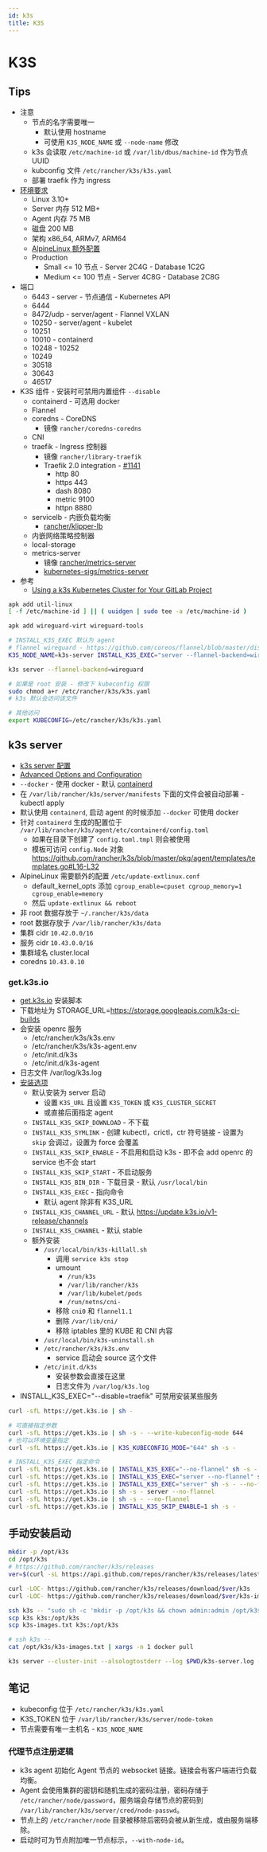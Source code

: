 ```yaml
---
id: k3s
title: K3S
---
```


# K3S

## Tips
* 注意
  * 节点的名字需要唯一
    * 默认使用 hostname 
    * 可使用 `K3S_NODE_NAME` 或 `--node-name` 修改
  * k3s 会读取 `/etc/machine-id` 或 `/var/lib/dbus/machine-id` 作为节点 UUID
  * kubconfig 文件 `/etc/rancher/k3s/k3s.yaml`
  * 部署 traefik 作为 ingress
* [环境要求](https://rancher.com/docs/k3s/latest/en/installation/installation-requirements/)
  * Linux 3.10+
  * Server 内存 512 MB+
  * Agent 内存 75 MB
  * 磁盘 200 MB
  * 架构 x86_64, ARMv7, ARM64
  * [AlpineLinux 额外配置](https://rancher.com/docs/k3s/latest/en/advanced/#additional-preparation-for-alpine-linux-setup)
  * Production
    * Small <= 10 节点 - Server 2C4G - Database 1C2G
    * Medium <= 100 节点 - Server 4C8G - Database 2C8G
* 端口
  * 6443 - server - 节点通信 - Kubernetes API
  * 6444
  * 8472/udp - server/agent - Flannel VXLAN
  * 10250 -  server/agent - kubelet
  * 10251
  * 10010 - containerd
  * 10248 - 10252
  * 10249
  * 30518
  * 30643
  * 46517
* K3S 组件 - 安装时可禁用内置组件 `--disable`
  * containerd - 可选用 docker
  * Flannel
  * coredns - CoreDNS
    * 镜像 `rancher/coredns-coredns`
  * CNI
  * traefik - Ingress 控制器
    * 镜像 `rancher/library-traefik`
    * Traefik 2.0 integration - [#1141](https://github.com/rancher/k3s/issues/1141)
      * http 80
      * https 443
      * dash 8080
      * metric 9100
      * httpn 8880
  * servicelb - 内嵌负载均衡
    * [rancher/klipper-lb](https://github.com/rancher/klipper-lb)
  * 内嵌网络策略控制器
  * local-storage
  * metrics-server
    * 镜像 [rancher/metrics-server](https://hub.docker.com/r/rancher/metrics-server)
    * [kubernetes-sigs/metrics-server](https://github.com/kubernetes-sigs/metrics-server)
* 参考
  * [Using a k3s Kubernetes Cluster for Your GitLab Project](https://medium.com/better-programming/b0b035c291a9)

```bash
apk add util-linux
[ -f /etc/machine-id ] || ( uuidgen | sudo tee -a /etc/machine-id )

apk add wireguard-virt wireguard-tools

# INSTALL_K3S_EXEC 默认为 agent
# flannel wireguard - https://github.com/coreos/flannel/blob/master/dist/extension-wireguard
K3S_NODE_NAME=k3s-server INSTALL_K3S_EXEC="server --flannel-backend=wireguard" INSTALL_K3S_SKIP_START=true INSTALL_K3S_BIN_DIR=/opt/k3s/bin curl -sfL https://get.k3s.io | sh -

k3s server --flannel-backend=wireguard

# 如果是 root 安装 - 修改下 kubeconfig 权限
sudo chmod a+r /etc/rancher/k3s/k3s.yaml
# k3s 默认会访问该文件

# 其他访问
export KUBECONFIG=/etc/rancher/k3s/k3s.yaml
```



## k3s server
* [k3s server 配置](https://rancher.com/docs/k3s/latest/en/installation/install-options/server-config/)
* [Advanced Options and Configuration](https://rancher.com/docs/k3s/latest/en/advanced/)
* `--docker` - 使用 docker - 默认 [containerd](https://containerd.io/)
* 在 `/var/lib/rancher/k3s/server/manifests` 下面的文件会被自动部署 - kubectl apply
* 默认使用 `containerd`, 启动 agent 的时候添加 `--docker` 可使用 docker
* 针对 `containerd` 生成的配置位于 `/var/lib/rancher/k3s/agent/etc/containerd/config.toml`
  * 如果在目录下创建了 `config.toml.tmpl` 则会被使用
  * 模板可访问 `config.Node` 对象 https://github.com/rancher/k3s/blob/master/pkg/agent/templates/templates.go#L16-L32
* AlpineLinux 需要额外的配置 `/etc/update-extlinux.conf`
  * default_kernel_opts 添加 `cgroup_enable=cpuset cgroup_memory=1 cgroup_enable=memory`
  * 然后 `update-extlinux && reboot`
* 非 root 数据存放于 `~/.rancher/k3s/data`
* root 数据存放于 `/var/lib/rancher/k3s/data`
* 集群 cidr `10.42.0.0/16`
* 服务 cidr `10.43.0.0/16`
* 集群域名 cluster.local
* coredns `10.43.0.10`

### get.k3s.io
* [get.k3s.io](https://get.k3s.io) 安装脚本
* 下载地址为 STORAGE_URL=https://storage.googleapis.com/k3s-ci-builds
* 会安装 openrc 服务
  * /etc/rancher/k3s/k3s.env
  * /etc/rancher/k3s/k3s-agent.env
  * /etc/init.d/k3s
  * /etc/init.d/k3s-agent
* 日志文件 /var/log/k3s.log
* [安装选项](https://rancher.com/docs/k3s/latest/en/installation/install-options/)
  * 默认安装为 server 启动
    * 设置 `K3S_URL` 且设置 `K3S_TOKEN` 或 `K3S_CLUSTER_SECRET`
    * 或直接后面指定 agent
  * `INSTALL_K3S_SKIP_DOWNLOAD` - 不下载
  * `INSTALL_K3S_SYMLINK` - 创建 kubectl，crictl，ctr 符号链接 - 设置为 `skip` 会调过，设置为 force 会覆盖
  * `INSTALL_K3S_SKIP_ENABLE` - 不启用和启动 k3s - 即不会 add openrc 的 service 也不会 start
  * `INSTALL_K3S_SKIP_START` - 不启动服务
  * `INSTALL_K3S_BIN_DIR` - 下载目录 - 默认 `/usr/local/bin`
  * `INSTALL_K3S_EXEC` - 指向命令
    * 默认 agent 除非有 K3S_URL
  * `INSTALL_K3S_CHANNEL_URL` - 默认 https://update.k3s.io/v1-release/channels
  * `INSTALL_K3S_CHANNEL` - 默认 stable
  * 额外安装
    * `/usr/local/bin/k3s-killall.sh`
      * 调用 `service k3s stop`
      * umount
        * `/run/k3s`
        * `/var/lib/rancher/k3s`
        * `/var/lib/kubelet/pods`
        * `/run/netns/cni-`
      * 移除 `cni0` 和 `flannel1.1`
      * 删除 `/var/lib/cni/`
      * 移除 iptables 里的 KUBE 和 CNI 内容
    * `/usr/local/bin/k3s-uninstall.sh`
    * `/etc/rancher/k3s/k3s.env`
      * service 启动会 source 这个文件
    * `/etc/init.d/k3s`
      * 安装参数会直接在这里
      * 日志文件为 `/var/log/k3s.log`
* INSTALL_K3S_EXEC="--disable=traefik" 可禁用安装某些服务

```bash
curl -sfL https://get.k3s.io | sh -

# 可直接指定参数
curl -sfL https://get.k3s.io | sh -s - --write-kubeconfig-mode 644
# 也可以环境变量指定
curl -sfL https://get.k3s.io | K3S_KUBECONFIG_MODE="644" sh -s -

# INSTALL_K3S_EXEC 指定命令
curl -sfL https://get.k3s.io | INSTALL_K3S_EXEC="--no-flannel" sh -s -
curl -sfL https://get.k3s.io | INSTALL_K3S_EXEC="server --no-flannel" sh -s -
curl -sfL https://get.k3s.io | INSTALL_K3S_EXEC="server" sh -s - --no-flannel
curl -sfL https://get.k3s.io | sh -s - server --no-flannel
curl -sfL https://get.k3s.io | sh -s - --no-flannel
curl -sfL https://get.k3s.io | INSTALL_K3S_SKIP_ENABLE=1 sh -s -
```

## 手动安装启动

```bash
mkdir -p /opt/k3s
cd /opt/k3s
# https://github.com/rancher/k3s/releases
ver=$(curl -sL https://api.github.com/repos/rancher/k3s/releases/latest | jq .tag_name -r)

curl -LOC- https://github.com/rancher/k3s/releases/download/$ver/k3s
curl -LOC- https://github.com/rancher/k3s/releases/download/$ver/k3s-images.txt

ssh k3s -- "sudo sh -c 'mkdir -p /opt/k3s && chown admin:admin /opt/k3s'"
scp k3s k3s:/opt/k3s
scp k3s-images.txt k3s:/opt/k3s

# ssh k3s -- 
cat /opt/k3s/k3s-images.txt | xargs -n 1 docker pull

k3s server --cluster-init --alsologtostderr --log $PWD/k3s-server.log --docker
```

## 笔记
* kubeconfig 位于 `/etc/rancher/k3s/k3s.yaml`
* K3S_TOKEN 位于 `/var/lib/rancher/k3s/server/node-token`
* 节点需要有唯一主机名 - `K3S_NODE_NAME`

### 代理节点注册逻辑
* k3s agent 初始化 Agent 节点的 websocket 链接。链接会有客户端进行负载均衡。
* Agent 会使用集群的密钥和随机生成的密码注册，密码存储于 `/etc/rancher/node/password`，服务端会存储节点的密码到 `/var/lib/rancher/k3s/server/cred/node-passwd`。
* 节点上的 `/etc/rancher/node` 目录被移除后密码会被从新生成，或由服务端移除。
* 启动时可为节点附加唯一节点标示，`--with-node-id`。

